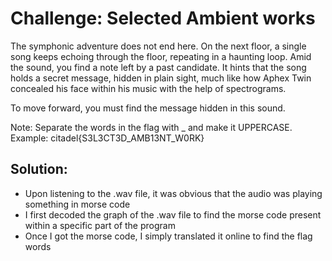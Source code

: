 # Challenge: Selected Ambient works
The symphonic adventure does not end here. On the next floor, a single song keeps echoing through the floor, repeating in a haunting loop. Amid the sound, you find a note left by a past candidate. It hints that the song holds a secret message, hidden in plain sight, much like how Aphex Twin concealed his face within his music with the help of spectrograms.

To move forward, you must find the message hidden in this sound.

Note: Separate the words in the flag with _ and make it UPPERCASE. Example: citadel{S3L3CT3D_AMB13NT_W0RK}

## Solution: 
- Upon listening to the .wav file, it was obvious that the audio was playing something in morse code
- I first decoded the graph of the .wav file to find the morse code present within a specific part of the program
- Once I got the morse code, I simply translated it online to find the flag words
